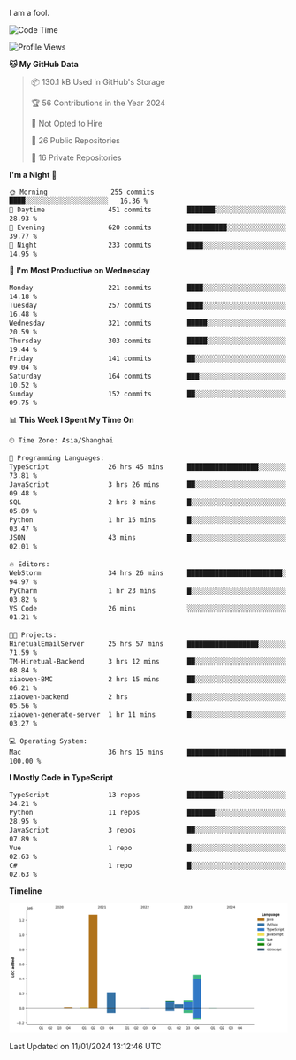I am a fool.

<!--START_SECTION:waka-->
![Code Time](http://img.shields.io/badge/Code%20Time-1%2C087%20hrs%2017%20mins-blue)

![Profile Views](http://img.shields.io/badge/Profile%20Views-0-blue)

**🐱 My GitHub Data** 

> 📦 130.1 kB Used in GitHub's Storage 
 > 
> 🏆 56 Contributions in the Year 2024
 > 
> 🚫 Not Opted to Hire
 > 
> 📜 26 Public Repositories 
 > 
> 🔑 16 Private Repositories 
 > 
**I'm a Night 🦉** 

```text
🌞 Morning                255 commits         ████░░░░░░░░░░░░░░░░░░░░░   16.36 % 
🌆 Daytime                451 commits         ███████░░░░░░░░░░░░░░░░░░   28.93 % 
🌃 Evening                620 commits         ██████████░░░░░░░░░░░░░░░   39.77 % 
🌙 Night                  233 commits         ████░░░░░░░░░░░░░░░░░░░░░   14.95 % 
```
📅 **I'm Most Productive on Wednesday** 

```text
Monday                   221 commits         ████░░░░░░░░░░░░░░░░░░░░░   14.18 % 
Tuesday                  257 commits         ████░░░░░░░░░░░░░░░░░░░░░   16.48 % 
Wednesday                321 commits         █████░░░░░░░░░░░░░░░░░░░░   20.59 % 
Thursday                 303 commits         █████░░░░░░░░░░░░░░░░░░░░   19.44 % 
Friday                   141 commits         ██░░░░░░░░░░░░░░░░░░░░░░░   09.04 % 
Saturday                 164 commits         ███░░░░░░░░░░░░░░░░░░░░░░   10.52 % 
Sunday                   152 commits         ██░░░░░░░░░░░░░░░░░░░░░░░   09.75 % 
```


📊 **This Week I Spent My Time On** 

```text
🕑︎ Time Zone: Asia/Shanghai

💬 Programming Languages: 
TypeScript               26 hrs 45 mins      ██████████████████░░░░░░░   73.81 % 
JavaScript               3 hrs 26 mins       ██░░░░░░░░░░░░░░░░░░░░░░░   09.48 % 
SQL                      2 hrs 8 mins        █░░░░░░░░░░░░░░░░░░░░░░░░   05.89 % 
Python                   1 hr 15 mins        █░░░░░░░░░░░░░░░░░░░░░░░░   03.47 % 
JSON                     43 mins             █░░░░░░░░░░░░░░░░░░░░░░░░   02.01 % 

🔥 Editors: 
WebStorm                 34 hrs 26 mins      ████████████████████████░   94.97 % 
PyCharm                  1 hr 23 mins        █░░░░░░░░░░░░░░░░░░░░░░░░   03.82 % 
VS Code                  26 mins             ░░░░░░░░░░░░░░░░░░░░░░░░░   01.21 % 

🐱‍💻 Projects: 
HiretualEmailServer      25 hrs 57 mins      ██████████████████░░░░░░░   71.59 % 
TM-Hiretual-Backend      3 hrs 12 mins       ██░░░░░░░░░░░░░░░░░░░░░░░   08.84 % 
xiaowen-BMC              2 hrs 15 mins       ██░░░░░░░░░░░░░░░░░░░░░░░   06.21 % 
xiaowen-backend          2 hrs               █░░░░░░░░░░░░░░░░░░░░░░░░   05.56 % 
xiaowen-generate-server  1 hr 11 mins        █░░░░░░░░░░░░░░░░░░░░░░░░   03.27 % 

💻 Operating System: 
Mac                      36 hrs 15 mins      █████████████████████████   100.00 % 
```

**I Mostly Code in TypeScript** 

```text
TypeScript               13 repos            █████████░░░░░░░░░░░░░░░░   34.21 % 
Python                   11 repos            ███████░░░░░░░░░░░░░░░░░░   28.95 % 
JavaScript               3 repos             ██░░░░░░░░░░░░░░░░░░░░░░░   07.89 % 
Vue                      1 repo              █░░░░░░░░░░░░░░░░░░░░░░░░   02.63 % 
C#                       1 repo              █░░░░░░░░░░░░░░░░░░░░░░░░   02.63 % 
```



**Timeline**

![Lines of Code chart](https://raw.githubusercontent.com/VeejaLiu/VeejaLiu/master/assets/bar_graph.png)


 Last Updated on 11/01/2024 13:12:46 UTC
<!--END_SECTION:waka-->
